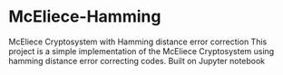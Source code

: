 # McEliece-Hamming
McEliece Cryptosystem with Hamming distance error correction 
This project is a simple implementation of the McEliece Cryptosystem using hamming distance error correcting codes. 
Built on Jupyter notebook
